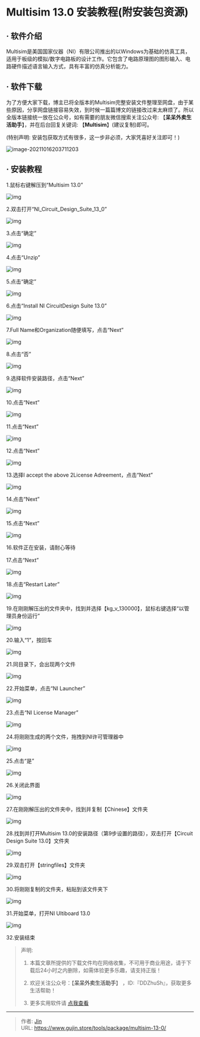 # Multisim 13.0 安装教程(附安装包资源)


## · 软件介绍
Multisim是美国国家仪器（NI）有限公司推出的以Windows为基础的仿真工具，适用于板级的模拟/数字电路板的设计工作。它包含了电路原理图的图形输入、电路硬件描述语言输入方式，具有丰富的仿真分析能力。

## · 软件下载
为了方便大家下载，博主已将全版本的Multisim完整安装文件整理至网盘，由于某些原因，分享网盘链接容易失效，到时候一篇篇博文的链接改过来太麻烦了。所以全版本链接统一放在公众号，如有需要的朋友微信搜索关注公众号: 【**呆呆外卖生活助手**】，并在后台回复关键词: 【**Multisim**】(建议复制)即可。

(特别声明: 安装包获取方式有很多，这一步非必须，大家凭喜好关注即可！)

![image-20211016203711203](https://img.gujin.store/img/image-20211016203711203.png)

## · 安装教程

1.鼠标右键解压到“Multisim 13.0”

![img](https://img.gujin.store/img/v2-c873a5bd41bdb4a7e147d0be37cd5138_720w.png)



2.双击打开“NI_Circuit_Design_Suite_13_0”

![img](https://img.gujin.store/img/v2-7551c24306b59d649b386dba1ebf6665_720w.png)

3.点击“确定”

![img](https://img.gujin.store/img/v2-8c145f851f7081893557c2a630b82d81_720w.png)



4.点击“Unzip”

![img](https://img.gujin.store/img/v2-356bfc881df3a92ac7609abe2ae31bf1_720w.png)



5.点击“确定”

![img](https://img.gujin.store/img/v2-9f5d9142eea4b4e02d11b2de7f3946ac_720w.png)



6.点击“Install NI CircuitDesign Suite 13.0”

![img](https://img.gujin.store/img/v2-644316f2e49709a310a78f9695ccdd2b_720w.png)

7.Full Name和Organization随便填写，点击“Next”

![img](https://img.gujin.store/img/v2-75cef27d7d1d42c3284148264dbee930_720w.png)

8.点击“否”

![img](https://img.gujin.store/img/v2-6adf009db07e51dad20c802711bea132_720w.png)

9.选择软件安装路径，点击“Next”

![img](https://img.gujin.store/img/v2-16c92884d0fd5979bc6a11a3fcccceaa_720w.png)

10.点击“Next”

![img](https://img.gujin.store/img/v2-e02c347ca35d4c087b65d2085c91c2b8_720w.png)

11.点击“Next”

![img](https://img.gujin.store/img/v2-c919f7a2828b60bd4b72eb51b4fc36b8_720w.png)

12.点击“Next”

![img](https://img.gujin.store/img/v2-7717441d13ac06c74fdc6c69ca70cb90_720w.png)

13.选择I accept the above 2License Adreement，点击“Next”

![img](https://img.gujin.store/img/v2-7c8c8be52ad9a899de7986bc49a0feba_720w.png)

14.点击“Next”

![img](https://img.gujin.store/img/v2-ae0ab64f9f548392b70adee303e4bcfb_720w.png)

15.点击“Next”

![img](https://img.gujin.store/img/v2-6e7b8bf6772b59a8e35c8d6d248c3c74_720w.png)

16.软件正在安装，请耐心等待

17.点击“Next”

![img](https://img.gujin.store/img/v2-66e074f7fd545b7824c38ce17feeccb1_720w.png)

18.点击“Restart Later”

![img](https://img.gujin.store/img/v2-ef93d404fd79ff6059ca0258591cdb56_720w.png)

19.在刚刚解压出的文件夹中，找到并选择【kg_v_130000】，鼠标右键选择“以管理员身份运行”

![img](https://img.gujin.store/img/v2-3861754baef2f2f2c239bce7e35a35d0_720w.png)

20.输入“1”，按回车

![img](https://img.gujin.store/img/v2-e720ff8e7367ac0ed72f2a5df66331f4_720w.png)

21.同目录下，会出现两个文件

![img](https://img.gujin.store/img/v2-1b23f819c36f936c79b3c0aa3026b5e7_720w.png)

22.开始菜单，点击“NI Launcher”

![img](https://img.gujin.store/img/v2-ee93b1b4624b66c8defee71a58040db8_720w.png)

23.点击“NI License Manager”

![img](https://img.gujin.store/img/v2-34d6df0eddcfedf194d9f1325e843fa7_720w.png)

24.将刚刚生成的两个文件，拖拽到NI许可管理器中

![img](https://img.gujin.store/img/v2-eea33fd1588ff6a2fbdbdd4f1abadb64_720w.png)

25.点击“是”

![img](https://img.gujin.store/img/v2-db5dcf97b17b7e46e155a0da537236fb_720w.png)

26.关闭此界面

![img](https://img.gujin.store/img/v2-465b211805bdd3c123e9026a45fb57e0_720w.png)

27.在刚刚解压出的文件夹中，找到并复制【Chinese】文件夹

![img](https://img.gujin.store/img/v2-86c1c10e95d817860637609a681c798b_720w.png)

28.找到并打开Multisim 13.0的安装路径（第9步设置的路径），双击打开【Circuit Design Suite 13.0】文件夹

![img](https://img.gujin.store/img/v2-c436e808a1cef4353efcb7bbb633fe98_720w.png)

29.双击打开【stringfiles】文件夹

![img](https://img.gujin.store/img/v2-9b64885f16aa06db3c99e5b773589915_720w.png)

30.将刚刚复制的文件夹，粘贴到该文件夹下

![img](https://img.gujin.store/img/v2-56c63b11d98cb3387ccc2c13d8d627a7_720w.png)

31.开始菜单，打开NI Ultiboard 13.0

![img](https://img.gujin.store/img/v2-aa3022cfd9b0177a037a5d393f7fa812_720w.png)

32.安装结束




> 声明: 
>
> 1. 本篇文章所提供的下载文件均在网络收集，不可用于商业用途，请于下载后24小时之内删除，如需体验更多乐趣，请支持正版！
>
> 2. 欢迎关注公众号：【**呆呆外卖生活助手**】 ，ID:『DDZhuSh』，获取更多生活帮助！
>
> 3. 更多实用软件请  [点我查看](/tools)

---

> 作者: [Jin](https://img.gujin.store/img/favicon.ico)  
> URL: https://www.gujin.store/tools/package/multisim-13-0/  

